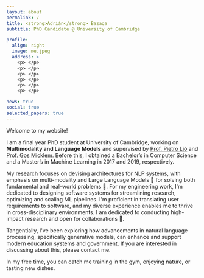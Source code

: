 ```yaml
---
layout: about
permalink: /
title: <strong>Adrián</strong> Bazaga
subtitle: PhD Candidate @ University of Cambridge

profile:
  align: right
  image: me.jpeg
  address: >
    <p> </p>
    <p> </p>
    <p> </p>
    <p> </p>
    <p> </p>
    <p> </p>

news: true
social: true
selected_papers: true
---
```


Welcome to my website!

I am a final year PhD student at University of Cambridge, working on **Multimodality and Language Models** and supervised by [Prof. Pietro Liò](https://www.cl.cam.ac.uk/~pl219/) and [Prof. Gos Micklem](https://www.damtp.cam.ac.uk/person/gm263). Before this, I obtained a Bachelor’s in Computer Science and a Master’s in Machine Learning in 2017 and 2019, respectively.

My [research](../research/) focuses on devising architectures for NLP systems, with emphasis on multi-modality and Large Language Models 🤖 for solving both fundamental and real-world problems 🧪. For my engineering work, I'm dedicated to designing software systems for streamlining research, optimizing and scaling ML pipelines. I'm proficient in translating user requirements to software, and my diverse experience enables me to thrive in cross-disciplinary environments. I am dedicated to conducting high-impact research and open for collaborations 👐. 

Tangentially, I've been exploring how advancements in natural language processing, specifically generative models, can enhance and support modern education systems and government. If you are interested in discussing about this, please contact me.

In my free time, you can catch me training in the gym, enjoying nature, or tasting new dishes.
      
